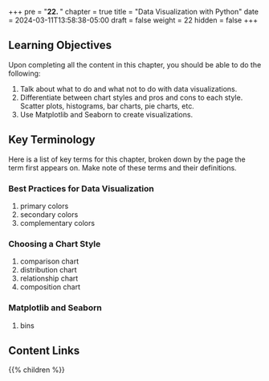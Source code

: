 +++
pre = "<b>22. </b>"
chapter = true
title = "Data Visualization with Python"
date = 2024-03-11T13:58:38-05:00
draft = false
weight = 22
hidden = false
+++

## Learning Objectives

Upon completing all the content in this chapter, you should be able to do the following:

1. Talk about what to do and what not to do with data visualizations.
1. Differentiate between chart styles and pros and cons to each style. Scatter plots, histograms, bar charts, pie charts, etc.
1. Use Matplotlib and Seaborn to create visualizations.

## Key Terminology

Here is a list of key terms for this chapter, broken down by the page the term first appears on. Make note of these terms and their definitions.

### Best Practices for Data Visualization

1. primary colors
1. secondary colors
1. complementary colors

### Choosing a Chart Style

1. comparison chart
1. distribution chart
1. relationship chart
1. composition chart


### Matplotlib and Seaborn

1. bins

## Content Links

{{% children %}}
